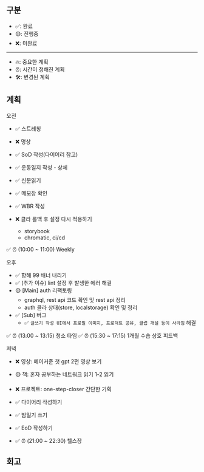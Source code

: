 ## 구분

- ✅: 완료
- 🟡: 진행중
- ❌: 미완료

---

- 🔥: 중요한 계획
- ⏰: 시간이 정해진 계획
- 🛠️: 변경된 계획

## 계획

오전

- ✅ 스트레칭
- ❌ 명상
- ✅ SoD 작성(다이어리 참고)
- ✅ 운동일지 작성 - 상체
- ✅ 신문읽기

- ✅ 메모장 확인
- ✅ WBR 작성
- ❌ 클라 롤백 후 설정 다시 적용하기
  - storybook
  - chromatic, ci/cd

✅ ⏰ (10:00 ~ 11:00) Weekly

오후

- ✅ 항해 99 배너 내리기
- ✅ (추가 이슈) lint 설정 후 발생한 에러 해결
- 🟡 [Main] auth 리팩토링
  - graphql, rest api 코드 확인 및 rest api 정리
  - auth 클라 상태(store, localstorage) 확인 및 정리
- ✅ [Sub] 버그
  - ✅ `글쓰기 작성 UI에서 프로필 이미지, 프로덕트 공유, 클럽 개설 등이 사라짐` 해결

✅ ⏰ (13:00 ~ 13:15) 청소 타임
✅ ⏰ (15:30 ~ 17:15) 1개월 수습 상호 피드백


저녁

- ❌ 영상: 메이커준 챗 gpt 2편 영상 보기
- 🟡 책: 혼자 공부하는 네트워크 읽기 1-2 읽기
- ❌ 프로젝트: one-step-closer 간단한 기획
- ✅ 다이어리 작성하기
- ✅ 밤일기 쓰기
- ✅ EoD 작성하기

- ✅ ⏰ (21:00 ~ 22:30) 헬스장

## 회고
